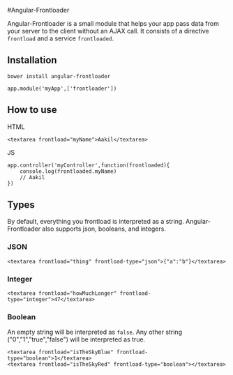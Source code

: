 #Angular-Frontloader

Angular-Frontloader is a small module that helps your app pass data from your server to the client without an AJAX call. It consists of a directive `frontload` and a service `frontloaded`.

## Installation

    bower install angular-frontloader

    app.module('myApp',['frontloader'])

## How to use

HTML

    <textarea frontload="myName">Aakil</textarea>

JS
	
    app.controller('myController',function(frontloaded){
    	console.log(frontloaded.myName)
    	// Aakil
   	})

## Types

By default, everything you frontload is interpreted as a string. Angular-Frontloader also supports json, booleans, and integers.

### JSON
    
    <textarea frontload="thing" frontload-type="json">{"a":"b"}</textarea>

### Integer

	<textarea frontload="howMuchLonger" frontload-type="integer">47</textarea>

### Boolean

An empty string will be interpreted as `false`. Any other string ("0","1","true","false") will be interpreted as true. 
    
    <textarea frontload="isTheSkyBlue" frontload-type="boolean">1</textarea>
    <textarea frontload="isTheSkyRed" frontload-type="boolean"></textarea>